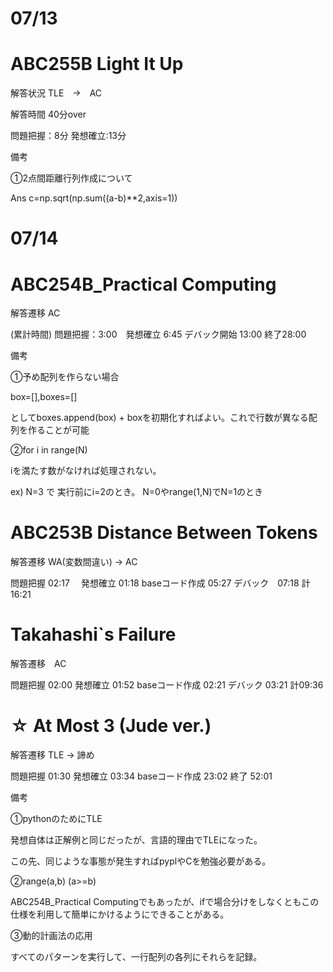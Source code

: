 # 07/13

# ABC255B Light It Up

解答状況 TLE　→　AC 

解答時間 40分over 

問題把握：8分 発想確立:13分

備考

➀2点間距離行列作成について

Ans c=np.sqrt(np.sum((a-b)**2,axis=1))




# 07/14

# ABC254B_Practical Computing

解答遷移 AC

(累計時間) 問題把握：3:00　発想確立 6:45 デバック開始 13:00 終了28:00

備考

➀予め配列を作らない場合

box=[],boxes=[]

としてboxes.append(box) + boxを初期化すればよい。これで行数が異なる配列を作ることが可能

➁for i in range(N)

iを満たす数がなければ処理されない。

ex) N=3 で 実行前にi=2のとき。 N=0やrange(1,N)でN=1のとき



# ABC253B Distance Between Tokens

解答遷移 WA(変数間違い) → AC

問題把握 02:17 　発想確立 01:18  baseコード作成 05:27  デバック　07:18  計16:21


# Takahashi`s Failure

解答遷移　AC

問題把握 02:00 発想確立 01:52 baseコード作成 02:21 デバック 03:21  計09:36


# ☆ At Most 3 (Jude ver.)

解答遷移 TLE → 諦め

問題把握 01:30 発想確立 03:34 baseコード作成 23:02 終了 52:01


備考

➀pythonのためにTLE

発想自体は正解例と同じだったが、言語的理由でTLEになった。

この先、同じような事態が発生すればpyplやCを勉強必要がある。

➁range(a,b) (a>=b)

ABC254B_Practical Computingでもあったが、ifで場合分けをしなくともこの仕様を利用して簡単にかけるようにできることがある。

③動的計画法の応用

すべてのパターンを実行して、一行配列の各列にそれらを記録。






